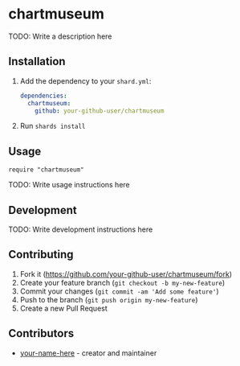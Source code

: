 # chartmuseum

TODO: Write a description here

## Installation

1. Add the dependency to your `shard.yml`:

   ```yaml
   dependencies:
     chartmuseum:
       github: your-github-user/chartmuseum
   ```

2. Run `shards install`

## Usage

```crystal
require "chartmuseum"
```

TODO: Write usage instructions here

## Development

TODO: Write development instructions here

## Contributing

1. Fork it (<https://github.com/your-github-user/chartmuseum/fork>)
2. Create your feature branch (`git checkout -b my-new-feature`)
3. Commit your changes (`git commit -am 'Add some feature'`)
4. Push to the branch (`git push origin my-new-feature`)
5. Create a new Pull Request

## Contributors

- [your-name-here](https://github.com/your-github-user) - creator and maintainer

